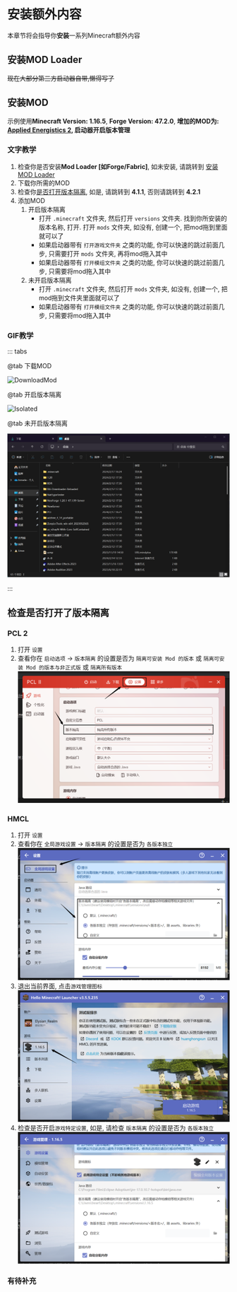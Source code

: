 # 安装额外内容

本章节将会指导你**安装**一系列Minecraft额外内容

## 安装MOD Loader

~~现在大部分第三方启动器自带,懒得写了~~

## 安装MOD

示例使用**Minecraft Version: 1.16.5**, **Forge Version: 47.2.0**, **增加的MOD为: [Applied Energistics 2](https://modrinth.com/mod/ae2), 启动器开启版本管理**

### 文字教学

1. 检查你是否安装**Mod Loader \[如Forge/Fabric\]**, 如未安装, 请跳转到 [安装MOD Loader](#安装mod-loader)
2. 下载你所需的MOD
3. 检查你[是否打开版本隔离](#检查是否打开了版本隔离), 如是, 请跳转到 **4.1.1**, 否则请跳转到 **4.2.1**
4. 添加MOD
    1. 开启版本隔离
        - 打开 `.minecraft` 文件夹, 然后打开 `versions` 文件夹. 找到你所安装的版本名称, 打开. 打开 `mods` 文件夹, 如没有, 创建一个, 把mod拖到里面就可以了
        - 如果启动器带有 `打开游戏文件夹` 之类的功能, 你可以快速的跳过前面几步, 只需要打开 `mods` 文件夹, 再将mod拖入其中
        - 如果启动器带有 `打开模组文件夹` 之类的功能, 你可以快速的跳过前面几步, 只需要将mod拖入其中
    2. 未开启版本隔离
        - 打开 `.minecraft` 文件夹, 然后打开 `mods` 文件夹, 如没有, 创建一个, 把mod拖到文件夹里面就可以了
        - 如果启动器带有 `打开模组文件夹` 之类的功能, 你可以快速的跳过前面几步, 只需要将mod拖入其中

### GIF教学

::: tabs

@tab 下载MOD

![DownloadMod](/assets/img/zh/guide/animation/i/m/DownloadMod.gif)

@tab 开启版本隔离

![Isolated](/assets/img/zh/guide/animation/i/m/Isolated.gif)

@tab 未开启版本隔离

![NonIsolated](/assets/img/zh/guide/animation/i/m/NonIsolated.gif)

:::

## 检查是否打开了版本隔离

### PCL 2

1. 打开 `设置`
2. 查看你在 `启动选项` -> `版本隔离` 的设置是否为 `隔离可安装 Mod 的版本` 或 `隔离可安装 Mod 的版本与非正式版` 或 `隔离所有版本`
![PCL2](/assets/img/zh/guide/PCL2Isolated.png)

### HMCL

1. 打开 `设置`
2. 查看你在 `全局游戏设置` -> `版本隔离` 的设置是否为 `各版本独立`
![HMCLGlobal](/assets/img/zh/guide/HMCLIsolatedGlobal.png)
3. 退出当前界面, 点击`游戏管理图标`
![HMCLSingle1](/assets/img/zh/guide/HMCLIsolatedSingel1.png)
4. 检查是否开启`游戏特定设置`, 如是, 请检查 `版本隔离` 的设置是否为 `各版本独立`
![HMCLSingle2](/assets/img/zh/guide/HMCLIsolatedSingel2.png)

### 有待补充
